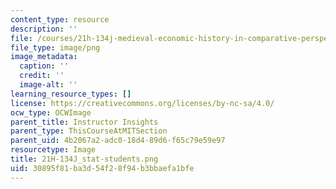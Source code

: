 ```yaml
---
content_type: resource
description: ''
file: /courses/21h-134j-medieval-economic-history-in-comparative-perspective-spring-2012/30895f81ba3d54f28f94b3bbaefa1bfe_21H-134J_stat-students.png
file_type: image/png
image_metadata:
  caption: ''
  credit: ''
  image-alt: ''
learning_resource_types: []
license: https://creativecommons.org/licenses/by-nc-sa/4.0/
ocw_type: OCWImage
parent_title: Instructor Insights
parent_type: ThisCourseAtMITSection
parent_uid: 4b2067a2-adc0-18d4-89d6-f65c79e59e97
resourcetype: Image
title: 21H-134J_stat-students.png
uid: 30895f81-ba3d-54f2-8f94-b3bbaefa1bfe
---
```

